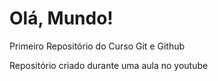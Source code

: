 # Olá, Mundo!
Primeiro Repositório do Curso Git e Github

Repositório criado durante uma aula no youtube
